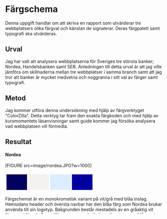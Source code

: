 Färgschema
=======================

Denna uppgift handlar om att skriva en rapport som utvärderar tre webbplatsers olika färgval och känslan de signalerar.
Deras färgpalett samt typografi ska utvärderas.

Urval
-----------------------

Jag har valt att analysera webbplatserna för Sveriges tre största banker; Nordea, Handelsbanken samt SEB.
Anledningen till detta urval är att jag ville jämföra om skillnaderna mellan tre webbplatser i samma
branch samt att jag tror att banker är mycket medvetna och noggranna i sitt val av färger samt typografi.

Metod
-----------------------

Jag kommer utföra denna undersökning med hjälp av färgverktyget "ColorZilla". Detta verktyg tar fram
den exakta färgkoden och med hjälp av kursmomentets läsanvisningar samt guide kommer jag försöka
analysera vad webbplatsen vill förmedla.

Resultat
-----------------------
#### Nordea
[FIGURE src=image/nordea.JPG?w=1000]

<table style="border-spacing: 4px; border-collapse: separate">
<tr>
<td style="height: 50px; width: 50px; background-color: #00005e">
<td style="height: 50px; width: 50px; background-color: #f4f2f1">
<td style="height: 50px; width: 50px; background-color: #dcedff">
<td style="height: 50px; width: 50px; background-color: #00019f">
</tr>
</table>
Färgschemat är en monokromatisk variant på vit/grå med blåa inslag.
Hemsidans header och översta navbar har den blåa färg som Nordea brukar använda till sin logotyp. Bakgrunden består mestadels av en gråaktig vit färg samt lite vit. Accentfärgen som används är en ljus nyans av blå samt lite mer "Nordea-blå".
Det finns även en bilder sin tar upp en stor del av webbplatsen.

Typsnittet för framsidan på denna webbplats är "NordeaSans". Ett typsnitt utan seriffer. Detta gäller både för headings och brödtext.

Jag tror Nordea gjort ett medvetet val av färschema samt typsnitt som motsvarar den profil dom vill ha.

#### Handelsbanken
[FIGURE src=image/handelsbanken.JPG?w=1000]

<table style="border-spacing: 4px; border-collapse: separate">
<tr>
<td style="height: 50px; width: 50px; background-color: #f6f6f6">
<td style="height: 50px; width: 50px; background-color: #f1f1f1">
<td style="height: 50px; width: 50px; background-color: #e1f0f5">
<td style="height: 50px; width: 50px; background-color: #005fa0">
</tr>
</table>
Färgschemat är en monokromatiskt, basfärgen är vit/grå och det finns lite blåa inslag.
Handelsbankens hemsida är ganska färglös med större delen av hemsidan i två olika vit-gråä nyanser. Det finns dock en bred bild med höstiga färger. Accentfärgerna är ljusblå samt en lite mörkare blå som Handelsbanken använder till sin logotyp.

Det används två olika typsnitt till denna webbplats. För headings används StagBook, StagLight eller StagMedium. Till brödtexten så används Helvetica.

Jag tror att webbplatsens design, färgval och typografi motsvarar profilen som Handelsbanken är ute efter.

#### SEB
[FIGURE src=image/SEB.JPG?w=1000]

<table style="border-spacing: 4px; border-collapse: separate">
<tr>
<td style="height: 50px; width: 50px; background-color: #fff">
<td style="height: 50px; width: 50px; background-color: #333333">
<td style="height: 50px; width: 50px; background-color: #60cd18">
<td style="height: 50px; width: 50px; background-color: #41b0ee">
</tr>
</table>
Färgschemat är en monokromatiskt baserat på vit/grå.
SEB har en i princip helvit bakgrund med några olika accentfärger, En svart-grå, en limegrön samt en ljusblå accent på viktiga knappar samt navbar. Den limegröna är dessutom deras logotypfärg. SEB har även den enskilt största bakgrundsbilden av dessa banker.

Likt Nordea så har SEB också ett "eget" typsnitt. Det som används heter SEBsanserif. Detta används i alla headings samt brödtexter och precis som namnet berättar så är det utan seriffer.

Analys
-----------------------

Det finns väldigt många likheter mellan dessa tre webbplatser. Dom har genomgående monokromatiska färscheman och en eller flera nyanser av blått som accentfärg. Jag tycker att det mestadels vita/gråa i bakgrunden får webbplatsen att kännas
väldigt formell och nästan tråkig. En bank har ju en väldigt viktig samhällsuppgift så det känns rimligt att hemsidan ska ge ett seriöst intryck. Jag tycker dock att bilderna som används ger ett personligare och ger sidorna ett lite mindre
allvarligt intryck än om dom hade varit utan. Blå är en allmänt omtyckt färg och har en lugnande effekt. Både Handelsbanken och Nordea har dessutom blått i sina logotyper så det kan förklara valet av blåa accenter. SEB har inget blått i sin logotyp
och även minst blått på sin webbplats.

Eftersom att bakgrunderna är mestadels ljusa så dras blicken lätt till de olika knappar, ikoner samt rubriker som innehåller lite färg. Gemensamt för alla webbplatser är till exempel att "Logga in" är highlightad i en viss nyans av blå
som står ut från sin omgivning. Nordea har en gul knapp som står ut från resten av sidan för att starta ett barnspar. SEB har en stor blå knapp mitt på sidan för att ansöka om lånelöfte. SEB och Nordea är dom två webbplatser i denna undersökning med mest färg.
Handelsbanken är den webbplats som står ut eftersom den inte har någon tydlig uppmaning till besökaren som står ut på samma sätt som dom två tidigare nämnda knapparna. Det kan nog uppfattas som positivt av en del besökare eftersom att uppmaningar om att använda bankens tjänster kan framstå som
irriterande eller påträngande. På andra sidan myntet så kanske Handelsbanken med sitt mer tillbakadragna färgschema går miste om potentiellt nya kunder. Värt att nämnas är att SEBs limegröna logga samt accenter är det som sticker ut mest utav alla tre webbplatser. Användingen av denna färg
förklaras nog av att det är deras logotypfärg. Det ger både ett trevligt inslag av lite färg samt så fångar det ögats uppmärksamhet lätt.

Nordea använder samma typsnitt över hela sin webbplats, från loggan till brödtext. Det tycker jag är ett smart val eftersom en egen typsnitt känns lite mer personligt samt så medför det att så fort man läser en text i detta typsnitt så vet man att det är just Nordea det handlar om. Även SEB har sitt egna
typsnitt men det ser inte lika unikt ut som Nordeas även om det uppfyller samma funktion. Precis som med färgvalet så är Handelsbanken i mitt tycke den mest konservativa i urvalet. Av namnet att döma så är inte typsnitten för headings personlig för just Handelsbanken och brödtexten är skriven med Helvetica
vilket är en standardtypsnitt och väldigt vanlig. Eftersom det är en mer neutral typsnitt så får man inte samma personliga känsla som hos Nordea och SEB och man kan inte heller känna vilken webbplats man är inne på endast från att kolla på typsnittet. Alla tre webbplatser använder fonter utan serifer.
Jag skulle tro att det är på grund utav att text utan serifer ger ett formellare intryck.

Sammanfattningsvis så tycker jag analysen pekar på att det finns väldigt många likheter mellan dessa tre webbplatser vilket var väntat eftersom det tillhör dom största bankerna i Sverige. Det genomgående temat verkar vara formalitet med mindre inslag av färger samt bilder. Det finns såklart
även mindre skillnader som präglar respektive bank och får dom att stå ut från varandra.

Referenser
-----------------------


The Principles of Beautiful Web Design, 2014, Third edition.

Övrigt
-----------------------

Rapporten är skriven av Gustav Berg.
